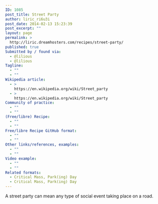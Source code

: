 ```yaml
---
ID: 1085
post_title: Street Party
author: liric_ri6u3i
post_date: 2014-02-13 15:23:39
post_excerpt: ""
layout: page
permalink: >
  http://liric.dreamhosters.com/recipes/street-party/
published: true
Submitted by / found via:
  - @lilious
  - @lilious
Tagline:
  - ""
  - ""
Wikipedia article:
  - >
    https://en.wikipedia.org/wiki/Street_party
  - >
    https://en.wikipedia.org/wiki/Street_party
Community of practice:
  - ""
  - ""
(Free/libre) Recipe:
  - ""
  - ""
Free/libre Recipe GitHub format:
  - ""
  - ""
Other links/references, examples:
  - ""
  - ""
Video example:
  - ""
  - ""
Related formats:
  - Critical Mass, Park(ing) Day
  - Critical Mass, Park(ing) Day
---
```

A street party can mean any type of social event taking place on a road.